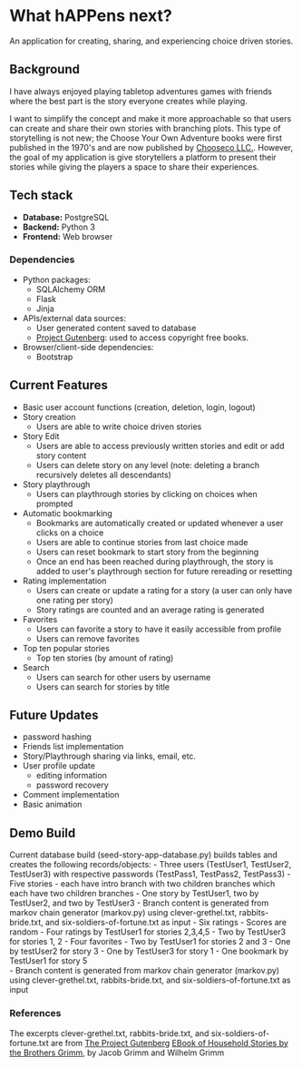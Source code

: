 # What hAPPens next?

An application for creating, sharing, and experiencing choice driven stories.

## Background

I have always enjoyed playing tabletop adventures games with friends where the best part is the story everyone creates while playing.

I want to simplify the concept and make it more approachable so that users can create and share their own stories with branching plots. This type of storytelling is not new; the Choose Your Own Adventure books were first published in the 1970's and are now published 
by [Chooseco LLC.](https://www.cyoa.com/). However, the goal of my application is give storytellers a platform to present their stories while giving the players a space to share their experiences.

## Tech stack

- **Database:** PostgreSQL
- **Backend:** Python 3
- **Frontend:** Web browser

### Dependencies

- Python packages:
  - SQLAlchemy ORM
  - Flask
  - Jinja
- APIs/external data sources:
  - User generated content saved to database
  - [Project Gutenberg](https://www.gutenberg.org/): used to access copyright free books.
- Browser/client-side dependencies:
  - Bootstrap

## Current Features
- Basic user account functions (creation, deletion, login, logout)
- Story creation 
    - Users are able to write choice driven stories
- Story Edit
    - Users are able to access previously written stories
      and edit or add story content
    - Users can delete story on any level (note: deleting a branch
      recursively deletes all descendants)
- Story playthrough
    - Users can playthrough stories by clicking on choices when prompted
- Automatic bookmarking
    - Bookmarks are automatically created or updated whenever
      a user clicks on a choice
    - Users are able to continue stories from last choice made
    - Users can reset bookmark to start story from the beginning
    - Once an end has been reached during playthrough, the story 
      is added to user's playthrough section for future rereading
      or resetting
- Rating implementation
    - Users can create or update a rating for a story 
      (a user can only have one rating per story)
    - Story ratings are counted and an average rating is generated
- Favorites
    - Users can favorite a story to have it easily accessible from 
      profile
    - Users can remove favorites
- Top ten popular stories
    - Top ten stories (by amount of rating)
- Search
    - Users can search for other users by username
    - Users can search for stories by title


## Future Updates
- password hashing
- Friends list implementation
- Story/Playthrough sharing via links, email, etc.
- User profile update
    - editing information
    - password recovery
- Comment implementation
- Basic animation

## Demo Build

Current database build (seed-story-app-database.py) builds tables and
  creates the following records/objects:
    - Three users (TestUser1, TestUser2, TestUser3) with respective 
      passwords (TestPass1, TestPass2, TestPass3)
    - Five stories
        - each have intro branch with two children branches which each 
          have two children branches
        - One story by TestUser1, two by TestUser2, and two by TestUser3
        - Branch content is generated from markov chain generator (markov.py) 
          using clever-grethel.txt, rabbits-bride.txt, and six-soldiers-of-fortune.txt
          as input
    - Six ratings
        - Scores are random
        - Four ratings by TestUser1 for stories 2,3,4,5
        - Two by TestUser3 for stories 1, 2
    - Four favorites
        - Two by TestUser1 for stories 2 and 3
        - One by testUser2 for story 3
        - One by TestUser3 for story 1
    - One bookmark by TestUser1 for story 5    
    - Branch content is generated from markov chain generator (markov.py) 
      using clever-grethel.txt, rabbits-bride.txt, and six-soldiers-of-fortune.txt
      as input

### References

The excerpts clever-grethel.txt, rabbits-bride.txt, and six-soldiers-of-fortune.txt are from 
    [The Project Gutenberg](https://www.gutenberg.org/) [EBook of Household Stories by the Brothers Grimm](https://www.gutenberg.org/ebooks/19068), by Jacob Grimm and Wilhelm Grimm

